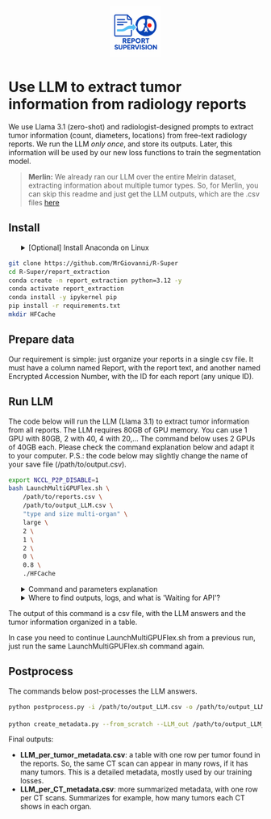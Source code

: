 <div align="center">
  <img src="../documents/logo.png" alt="logo" width="100" />
</div>

# Use LLM to extract tumor information from radiology reports

We use Llama 3.1 (zero-shot) and radiologist-designed prompts to extract tumor information (count, diameters, locations) from free-text radiology reports. We run the LLM *only once*, and store its outputs. Later, this information will be used by our new loss functions to train the segmentation model.

> **Merlin:** We already ran our LLM over the entire Melrin dataset, extracting information about multiple tumor types. So, for Merlin, you can skip this readme and just get the LLM outputs, which are the .csv files [here](../rsuper_train/Merlin_metadata_hf_clean.csv)

## Install

<details>
<summary style="margin-left: 25px;">[Optional] Install Anaconda on Linux</summary>
<div style="margin-left: 25px;">
    
```bash
wget https://repo.anaconda.com/archive/Anaconda3-2024.06-1-Linux-x86_64.sh
bash Anaconda3-2024.06-1-Linux-x86_64.sh -b -p ./anaconda3
./anaconda3/bin/conda init
source ~/.bashrc
```
</div>
</details>

```bash
git clone https://github.com/MrGiovanni/R-Super
cd R-Super/report_extraction
conda create -n report_extraction python=3.12 -y
conda activate report_extraction
conda install -y ipykernel pip
pip install -r requirements.txt
mkdir HFCache
```

## Prepare data

Our requirement is simple: just organize your reports in a single csv file. It must have a column named Report, with the report text, and another named Encrypted Accession Number, with the ID for each report (any unique ID). 


## Run LLM

The code below will run the LLM (Llama 3.1) to extract tumor information from all reports. The LLM requires 80GB of GPU memory. You can use 1 GPU with 80GB, 2 with 40, 4 with 20,... The command below uses 2 GPUs of 40GB each. Please check the command explanation below and adapt it to your computer. P.S.: the code below may slightly change the name of your save file (/path/to/output.csv).

```bash
export NCCL_P2P_DISABLE=1
bash LaunchMultiGPUFlex.sh \
    /path/to/reports.csv \
    /path/to/output_LLM.csv \
    "type and size multi-organ" \
    large \
    2 \
    1 \
    2 \
    0 \
    0.8 \
    ./HFCache
```

<details>
<summary style="margin-left: 25px;">Command and parameters explanation</summary>
<div style="margin-left: 25px;">

```bash
bash LaunchMultiGPUFlex.sh [DATA_PATH] [SAVE_NAME] [STEP] [LLM_SIZE] [NUM_GPUS] [INST_PER_GPU] [GPU_PER_INST] [BASE_GPU] [TOP_GPU_USAGE] [HF_CACHE]

Parameters
	•	DATA_PATH: path to reports (csv)
	•	SAVE_NAME: path to output (csv)
	•	STEP: LLM task. Set to 'type and size multi-organ'
	•	LLM_SIZE (small/large/deepseek): which LLM to load. Large means Llama 3.1 70B AWQ. You can easily use other LLMs by editing the command vllm serve inside LaunchMultiGPUFlex.sh
	•	NUM_GPUS: number of GPUs to use. The more the better
	•	INST_PER_GPU: LLM instances per GPU. Set to 1
	•	GPU_PER_INST (overrides INST_PER_GPU): how many GPUs are used by each LLM instance. This depends on your GPU memory. Each LLM uses about 80GB. Thus, you want GPU_PER_INST*GPU memory ~= 80. E.g., set to 2 for GPUs with 40GB, and 1 for GPUs with 80GB
	•	BASE_GPU (default 0): first GPU index to use
	•	TOP_GPU_USAGE: fraction of GPU memory that will be used. You may increase this if you find out-of-memory errors. Usual values are 0.8 to 0.95
	•	HF_CACHE (default ./HFCache): directory for Hugging Face cache, where the LLMs will be downloaded
```
</div>
</details>

<details>
<summary style="margin-left: 25px;">Where to find outputs, logs, and what is 'Waiting for API'?</summary>
<div style="margin-left: 25px;">
All logs are written to the current directory:

- **API server logs**: these logs have details and errors found when launching the LLM API ([vllm](https://github.com/vllm-project/vllm)).
`API_MULTI_GPU_<GPU_LIST>_INS<INSTANCE_ID>_<base>.log`  

- **Waiting for API**: your console will print `Waiting for API on port XXXX` while we are waiting for the LLM to be deployed and ready. You can check the *API server logs* (above) for details and errors. Downloading the LLMs takes time (minutes). When the LLMs become ready, the code will automatically launch python jobs to run the LLMs, and it will print "Launching Python script...".

- **Python job logs**: python commands will run the LLMs, sending the reports to them and parsing their answers. Details and errors can be seen in the log files beginning with '1_LLM_part_...'. The python command can run for days for large datasets. You can check the logs or check your gpu utilization (not memory usage) with nvidia-smi to understand if the code is running correctly.
`1_LLM_part_<INSTANCE_ID>_<base>.log`

</div>
</details>

The output of this command is a csv file, with the LLM answers and the tumor information organized in a table. 

In case you need to continue LaunchMultiGPUFlex.sh from a previous run, just run the same LaunchMultiGPUFlex.sh command again.

## Postprocess

The commands below post-processes the LLM answers.

```bash
python postprocess.py -i /path/to/output_LLM.csv -o /path/to/output_LLM_post.csv

python create_metadata.py --from_scratch --LLM_out /path/to/output_LLM_post.csv --output_per_tumor /path/to/LLM_per_tumor_metadata.csv --output /path/to/LLM_per_CT_metadata.csv
```
Final outputs:
- **LLM_per_tumor_metadata.csv**: a table with one row per tumor found in the reports. So, the same CT scan can appear in many rows, if it has many tumors. This is a detailed metadata, mostly used by our training losses.
- **LLM_per_CT_metadata.csv**: more summarized metadata, with one row per CT scans. Summarizes for example, how many tumors each CT shows in each organ. 